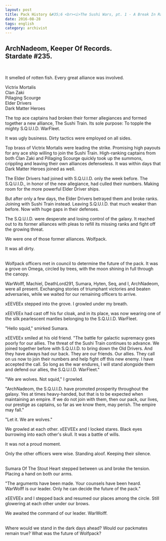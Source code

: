 ```yaml
---
layout: post
title: Pack History &#35;6 <br><i>The Sushi Wars, pt. 1 - A Break In Ranks</i>
date: 2016-08-28
tags: english
category: archivist
---
```

ArchNadeom, Keeper Of Records.<br>Stardate #235.
------------------------------------------------
&nbsp; 

It smelled of rotten fish. Every great alliance was involved.

Victrix Mortalis  
Clan Zaki  
Pillaging Scourge  
Elder Drivers  
Dark Matter Heroes  

The top ace captains had broken their former allegiances and formed together a new alliance, The Sushi Train. Its sole purpose: To topple the mighty S.Q.U.I.D. WarFleet.

It was ugly business. Dirty tactics were employed on all sides.

Top brass of Victrix Mortalis were leading the strike. Promising high payouts for any ace ship willing to join the Sushi Train. High-ranking captains from both Clan Zaki and Pillaging Scourge quickly took up the summons, crippling and leaving their own alliances defenseless. It was within days that Dark Matter Heroes joined as well.

The Elder Drivers had joined with S.Q.U.I.D. only the week before. The S.Q.U.I.D., in honor of the new allegiance, had culled their numbers. Making room for the more powerful Elder Driver ships. 

But after only a few days, the Elder Drivers betrayed them and broke ranks. Joining with Sushi Train instead. Leaving S.Q.U.I.D. that much weaker than before. Now with huge gaps in their defenses.

The S.Q.U.I.D. were desperate and losing control of the galaxy. It reached out to its former alliances with pleas to refill its missing ranks and fight off the growing threat.

We were one of those former alliances. Wolfpack.

It was all dirty.  
&nbsp; 

Wolfpack officers met in council to determine the future of the pack. It was a grove on Omega, circled by trees, with the moon shining in full through the canopy.

WarWolff, Machiel, DeathLord291, Sumara, Hyten, Seq, and I, ArchNadeom, were all present. Exchanging stories of triumphant victories and beaten adversaries, while we waited for our remaining officers to arrive.

xEEVEEx stepped into the grove. I growled under my breath.

xEEVEEx had cast off his fur cloak, and in its place, was now wearing one of the silk pearlescent mantles belonging to the S.Q.U.I.D. WarFleet.

"Hello squid," smirked Sumara.

xEEVEEx smiled at his old friend. 
"The battle for galactic supremacy goes poorly for our allies. The threat of the Sushi Train continues to advance. We joined together before with S.Q.U.I.D. to bring down the Old Drivers. And they have always had our back. They are our friends. Our allies. They call on us now to join their numbers and help fight off this new enemy. I have accepted the call. So long as the war endures, I will stand alongside them and defend our allies, the S.Q.U.I.D. WarFleet."

"We are wolves. Not squid," I growled.

"ArchNadeom, the S.Q.U.I.D. have promoted prosperity throughout the galaxy. Yes at times heavy-handed, but that is to be expected when maintaining an empire. If we do not join with them, then our pack, our lives, our prestige as captains, so far as we know them, may perish. The empire may fall."

"Let it. We are wolves."

We growled at each other. xEEVEEx and I locked stares. Black eyes burrowing into each other's skull. It was a battle of wills.

It was not a proud moment. 

Only the other officers were wise. Standing aloof. Keeping their silence.  
&nbsp; 

Sumara Of The Stout Heart stepped between us and broke the tension. Placing a hand on both our arms.

"The arguments have been made. Your counsels have been heard. WarWolff is our leader. Only he can decide the future of the pack."

xEEVEEx and I stepped back and resumed our places among the circle. Still glowering at each other under our brows. 

We awaited the command of our leader. WarWolff.  
&nbsp; 

Where would we stand in the dark days ahead? Would our packmates remain true? What was the future of Wolfpack?